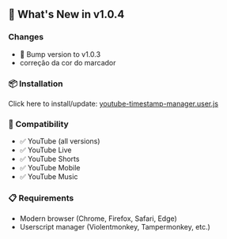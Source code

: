 ## 🚀 What's New in v1.0.4

### Changes
- 🔼 Bump version to v1.0.3
- correção da cor do marcador

### 📦 Installation
Click here to install/update: [youtube-timestamp-manager.user.js](https://github.com/filipemanuelofs/youtube-timestamp-manager/releases/download/v1.0.4/youtube-timestamp-manager.user.js)

### 🔧 Compatibility
- ✅ YouTube (all versions)
- ✅ YouTube Live
- ✅ YouTube Shorts  
- ✅ YouTube Mobile
- ✅ YouTube Music

### 📋 Requirements
- Modern browser (Chrome, Firefox, Safari, Edge)
- Userscript manager (Violentmonkey, Tampermonkey, etc.)
